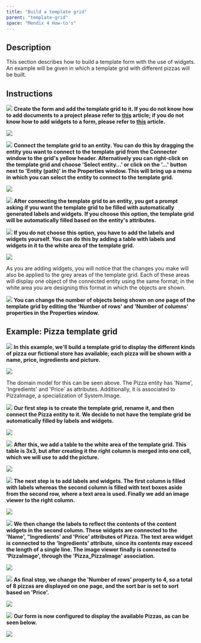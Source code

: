 ```yaml
---
title: "Build a template grid"
parent: "template-grid"
space: "Mendix 4 How-to's"
---
```

## Description

This section describes how to build a template form with the use of widgets. An example will be given in which a template grid with different pizzas will be built.

## Instructions

![](attachments/819203/917932.png) **Create the form and add the template grid to it. If you do not know how to add documents to a project please refer to [this](add-documents-to-a-module) article; if you do not know how to add widgets to a form, please refer to [this](add-a-widget-to-a-form) article.**

![](attachments/2621487/2752721.png)

![](attachments/819203/917932.png) **Connect the template grid to an entity. You can do this by dragging the entity you want to connect to the template grid from the Connector window to the grid's yellow header. Alternatively you can right-click on the template grid and choose 'Select entity...' or click on the '...' button next to 'Entity (path)' in the Properties window. This will bring up a menu in which you can select the entity to connect to the template grid.**

![](attachments/2621487/2752718.png)

![](attachments/819203/917932.png) **After connecting the template grid to an entity, you get a prompt asking if you want the template grid to be filled with automatically generated labels and widgets. If you choose this option, the template grid will be automatically filled based on the entity's attributes.**

![](attachments/819203/917932.png) **If you do not choose this option, you have to add the labels and widgets yourself. You can do this by adding a table with labels and widgets in it to the white area of the template grid.**

![](attachments/2621487/2752719.png)

As you are adding widgets, you will notice that the changes you make will also be applied to the grey areas of the template grid. Each of these areas will display one object of the connected entity using the same format; in the white area you are designing this format in which the objects are shown.

![](attachments/819203/917932.png) **You can change the number of objects being shown on one page of the template grid by editing the 'Number of rows' and 'Number of columns' properties in the Properties window.**

## Example: Pizza template grid

![](attachments/819203/917932.png) **In this example, we'll build a template grid to display the different kinds of pizza our fictional store has available; each pizza will be shown with a name, price, ingredients and picture.**

![](attachments/2621487/2752720.png)

The domain model for this can be seen above. The Pizza entity has 'Name', 'Ingredients' and 'Price' as attributes. Additionally, it is associated to PizzaImage, a specialization of System.Image.

![](attachments/819203/917932.png) **Our first step is to create the template grid, rename it, and then connect the Pizza entity to it. We decide to not have the template grid be automatically filled by labels and widgets.**

![](attachments/2621487/2752731.png)

![](attachments/819203/917932.png) **After this, we add a table to the white area of the template grid. This table is 3x3, but after creating it the right column is merged into one cell, which we will use to add the picture.**

![](attachments/2621487/2752722.png)

![](attachments/819203/917932.png) **The next step is to add labels and widgets. The first column is filled with labels whereas the second column is filled with text boxes aside from the second row, where a text area is used. Finally we add an image viewer to the right column.**

![](attachments/2621487/2752723.png)

![](attachments/819203/917932.png) **We then change the labels to reflect the contents of the content widgets in the second column. These widgets are connected to the 'Name', "Ingredients' and 'Price' attributes of Pizza. The text area widget is connected to the 'Ingredients' attribute, since its contents may exceed the length of a single line. The image viewer finally is connected to 'PizzaImage', through the 'Pizza_PizzaImage' association.**

![](attachments/2621487/2752745.png)

![](attachments/819203/917932.png) **As final step, we change the 'Number of rows' property to 4, so a total of 8 pizzas are displayed on one page, and the sort bar is set to sort based on 'Price'.**

![](attachments/2621487/2752725.png)

![](attachments/819203/917932.png) **Our form is now configured to display the available Pizzas, as can be seen below.**

![](attachments/2621487/2752724.png)
